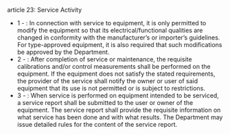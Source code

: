 article 23: Service Activity

<ul>
			<li>1 - : In connection with service to equipment, it is only permitted to modify the equipment so that its electrical&#x2F;functional qualities are changed in conformity with the manufacturer’s or importer’s guidelines. For type-approved equipment, it is also required that such modifications be approved by the Department. <ul>
			</ul></li>			<li>2 - : After completion of service or maintenance, the requisite calibrations and&#x2F;or control measurements shall be performed on the equipment. If the equipment does not satisfy the stated requirements, the provider of the service shall notify the owner or user of said equipment that its use is not permitted or is subject to restrictions. <ul>
			</ul></li>			<li>3 - : When service is performed on equipment intended to be serviced, a service report shall be submitted to the user or owner of the equipment. The service report shall provide the requisite information on what service has been done and with what results. The Department may issue detailed rules for the content of the service report.<ul>
			</ul></li></ul>